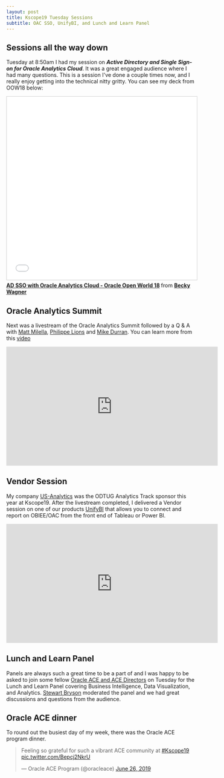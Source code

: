 ```yaml
---
layout: post
title: Kscope19 Tuesday Sessions
subtitle: OAC SSO, UnifyBI, and Lunch and Learn Panel
---
```


## Sessions all the way down

Tuesday at 8:50am I had my session on ***Active Directory and Single Sign-on for Oracle Analytics Cloud***. It was a great engaged audience where I had many questions. This is a session I've done a couple times now, and I really enjoy getting into the technical nitty gritty. You can see my deck from OOW18 below:

<iframe src="//www.slideshare.net/slideshow/embed_code/key/qERdzGtv9SZTpj" width="595" height="485" frameborder="0" marginwidth="0" marginheight="0" scrolling="no" style="border:1px solid #CCC; border-width:1px; margin-bottom:5px; max-width: 100%;" allowfullscreen> </iframe> <div style="margin-bottom:5px"> <strong> <a href="//www.slideshare.net/RebeccaWagner1/ad-sso-with-oracle-analytics-cloud-oracle-open-world-18" title="AD SSO with Oracle Analytics Cloud - Oracle Open World 18" target="_blank">AD SSO with Oracle Analytics Cloud - Oracle Open World 18</a> </strong> from <strong><a href="https://www.slideshare.net/RebeccaWagner1" target="_blank">Becky Wagner</a></strong> </div>

## Oracle Analytics Summit

Next was a livestream of the Oracle Analytics Summit followed by a Q & A with [Matt Milella](https://twitter.com/mmilella), [Philippe Lions](https://twitter.com/philippe_lions) and [Mike Durran](https://twitter.com/mikedurran). You can learn more from this [video](https://t.co/LaugNwTdkx)

<iframe width="560" height="315" src="https://www.youtube.com/embed/eY0IPNqzsy4" frameborder="0" allow="accelerometer; autoplay; encrypted-media; gyroscope; picture-in-picture" allowfullscreen></iframe>

## Vendor Session

My company [US-Analytics](www.us-analytics.com) was the ODTUG Analytics Track sponsor this year at Kscope19. After the livestream completed, I delivered a Vendor session on one of our products [UnifyBI](https://www.us-analytics.com/unifybi) that allows you to connect and report on OBIEE/OAC from the front end of Tableau or Power BI.

<iframe width="560" height="315" src="https://www.youtube.com/embed/IFOjzTX65qI" frameborder="0" allow="accelerometer; autoplay; encrypted-media; gyroscope; picture-in-picture" allowfullscreen></iframe>

## Lunch and Learn Panel

Panels are always such a great time to be a part of and I was happy to be asked to join some fellow [Oracle ACE and ACE Directors](https://kscope19.odtug.com/page/lunch-and-learn) on Tuesday for the Lunch and Learn Panel covering Business Intelligence, Data Visualization, and Analytics. [Stewart Bryson](https://twitter.com/stewartbryson) moderated the panel and we had great discussions and questions from the audience.

## Oracle ACE dinner

To round out the busiest day of my week, there was the Oracle ACE program dinner.

<blockquote class="twitter-tweet" data-lang="en"><p lang="en" dir="ltr">Feeling so grateful for such a vibrant ACE community at <a href="https://twitter.com/hashtag/Kscope19?src=hash&amp;ref_src=twsrc%5Etfw">#Kscope19</a> <a href="https://t.co/Bepcj2NkrU">pic.twitter.com/Bepcj2NkrU</a></p>&mdash; Oracle ACE Program (@oracleace) <a href="https://twitter.com/oracleace/status/1143921823270068225?ref_src=twsrc%5Etfw">June 26, 2019</a></blockquote> <script async src="https://platform.twitter.com/widgets.js" charset="utf-8"></script> 